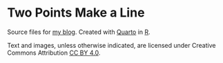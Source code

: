 # Two Points Make a Line

Source files for [my blog](https://twopoints.blog/). Created with [Quarto](https://quarto.org/) in [R](https://www.r-project.org/). 

Text and images, unless otherwise indicated, are licensed under Creative Commons Attribution [CC BY 4.0](https://creativecommons.org/licenses/by/4.0/legalcode).
